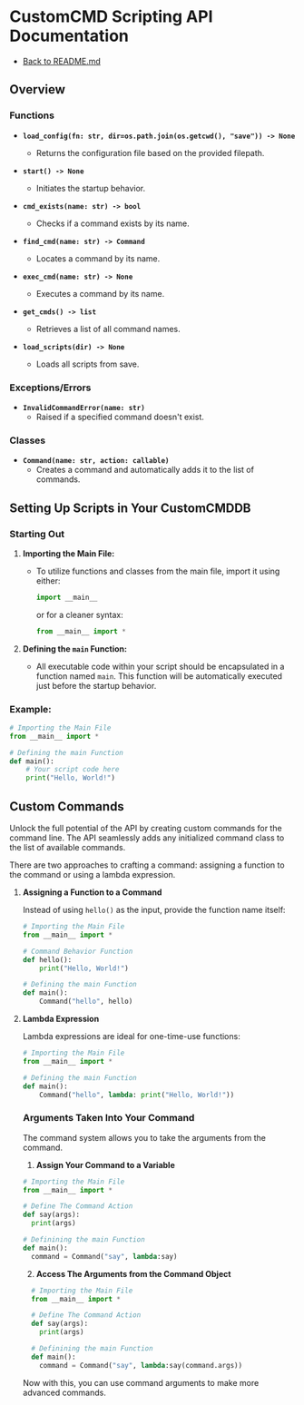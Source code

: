 # CustomCMD Scripting API Documentation
- [Back to README.md](README.md)
## Overview

### Functions

- **`load_config(fn: str, dir=os.path.join(os.getcwd(), "save")) -> None`**
  - Returns the configuration file based on the provided filepath.

- **`start() -> None`**
  - Initiates the startup behavior.

- **`cmd_exists(name: str) -> bool`**
  - Checks if a command exists by its name.

- **`find_cmd(name: str) -> Command`**
  - Locates a command by its name.

- **`exec_cmd(name: str) -> None`**
  - Executes a command by its name.

- **`get_cmds() -> list`**
  - Retrieves a list of all command names.

- **`load_scripts(dir) -> None`**
  - Loads all scripts from save.

### Exceptions/Errors

- **`InvalidCommandError(name: str)`**
  - Raised if a specified command doesn't exist.

### Classes

- **`Command(name: str, action: callable)`**
  - Creates a command and automatically adds it to the list of commands.

## Setting Up Scripts in Your CustomCMDDB

### Starting Out

1. **Importing the Main File:**
   - To utilize functions and classes from the main file, import it using either:
     ```python
     import __main__
     ```
     or for a cleaner syntax:
     ```python
     from __main__ import *
     ```

2. **Defining the `main` Function:**
   - All executable code within your script should be encapsulated in a function named `main`. This function will be automatically executed just before the startup behavior.

### Example:

```python
# Importing the Main File
from __main__ import *

# Defining the main Function
def main():
    # Your script code here
    print("Hello, World!")
```

## Custom Commands

Unlock the full potential of the API by creating custom commands for the command line. The API seamlessly adds any initialized command class to the list of available commands.

There are two approaches to crafting a command: assigning a function to the command or using a lambda expression.

1. **Assigning a Function to a Command**

    Instead of using `hello()` as the input, provide the function name itself:

    ```python
    # Importing the Main File
    from __main__ import *

    # Command Behavior Function
    def hello():
        print("Hello, World!")

    # Defining the main Function
    def main():
        Command("hello", hello)
    ```

2. **Lambda Expression**

    Lambda expressions are ideal for one-time-use functions:

    ```python
    # Importing the Main File
    from __main__ import *

    # Defining the main Function
    def main():
        Command("hello", lambda: print("Hello, World!"))
    ```

    ### Arguments Taken Into Your Command

    The command system allows you to take the arguments from the command.

    1. **Assign Your Command to a Variable**

      ```python
      # Importing the Main File
      from __main__ import *

      # Define The Command Action
      def say(args):
        print(args)

      # Definining the main Function
      def main():
        command = Command("say", lambda:say)
      ```

    2. **Access The Arguments from the Command Object**

    ```python
      # Importing the Main File
      from __main__ import *

      # Define The Command Action
      def say(args):
        print(args)

      # Definining the main Function
      def main():
        command = Command("say", lambda:say(command.args))
      ```

      Now with this, you can use command arguments to make more advanced commands.
